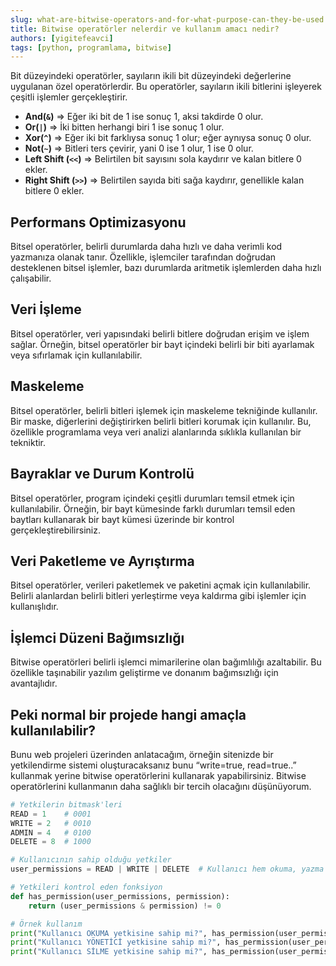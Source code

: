 ```yaml
---
slug: what-are-bitwise-operators-and-for-what-purpose-can-they-be-used
title: Bitwise operatörler nelerdir ve kullanım amacı nedir?
authors: [yigitefeavci]
tags: [python, programlama, bitwise]
---
```


Bit düzeyindeki operatörler, sayıların ikili bit düzeyindeki değerlerine uygulanan özel operatörlerdir. Bu operatörler, sayıların ikili bitlerini işleyerek çeşitli işlemler gerçekleştirir.

<!--truncate-->

- **And(`&`)** => Eğer iki bit de 1 ise sonuç 1, aksi takdirde 0 olur.
- **Or(`|`)** => İki bitten herhangi biri 1 ise sonuç 1 olur.
- **Xor(`^`)** => Eğer iki bit farklıysa sonuç 1 olur; eğer aynıysa sonuç 0 olur.
- **Not(`~`)** => Bitleri ters çevirir, yani 0 ise 1 olur, 1 ise 0 olur.
- **Left Shift (`<<`)** => Belirtilen bit sayısını sola kaydırır ve kalan bitlere 0 ekler.
- **Right Shift (`>>`)** => Belirtilen sayıda biti sağa kaydırır, genellikle kalan bitlere 0 ekler.

## Performans Optimizasyonu

Bitsel operatörler, belirli durumlarda daha hızlı ve daha verimli kod yazmanıza olanak tanır. Özellikle, işlemciler tarafından doğrudan desteklenen bitsel işlemler, bazı durumlarda aritmetik işlemlerden daha hızlı çalışabilir.

## Veri İşleme

Bitsel operatörler, veri yapısındaki belirli bitlere doğrudan erişim ve işlem sağlar. Örneğin, bitsel operatörler bir bayt içindeki belirli bir biti ayarlamak veya sıfırlamak için kullanılabilir.

## Maskeleme

Bitsel operatörler, belirli bitleri işlemek için maskeleme tekniğinde kullanılır. Bir maske, diğerlerini değiştirirken belirli bitleri korumak için kullanılır. Bu, özellikle programlama veya veri analizi alanlarında sıklıkla kullanılan bir tekniktir.

## Bayraklar ve Durum Kontrolü

Bitsel operatörler, program içindeki çeşitli durumları temsil etmek için kullanılabilir. Örneğin, bir bayt kümesinde farklı durumları temsil eden baytları kullanarak bir bayt kümesi üzerinde bir kontrol gerçekleştirebilirsiniz.

## Veri Paketleme ve Ayrıştırma

Bitsel operatörler, verileri paketlemek ve paketini açmak için kullanılabilir. Belirli alanlardan belirli bitleri yerleştirme veya kaldırma gibi işlemler için kullanışlıdır.

## İşlemci Düzeni Bağımsızlığı

Bitwise operatörleri belirli işlemci mimarilerine olan bağımlılığı azaltabilir. Bu özellikle taşınabilir yazılım geliştirme ve donanım bağımsızlığı için avantajlıdır.

## Peki normal bir projede hangi amaçla kullanılabilir?

Bunu web projeleri üzerinden anlatacağım, örneğin sitenizde bir yetkilendirme sistemi oluşturacaksanız bunu “write=true, read=true..” kullanmak yerine bitwise operatörlerini kullanarak yapabilirsiniz. Bitwise operatörlerini kullanmanın daha sağlıklı bir tercih olacağını düşünüyorum.

```python
# Yetkilerin bitmask'leri
READ = 1    # 0001
WRITE = 2   # 0010
ADMIN = 4   # 0100
DELETE = 8  # 1000

# Kullanıcının sahip olduğu yetkiler
user_permissions = READ | WRITE | DELETE  # Kullanıcı hem okuma, yazma hem de silme yetkilerine sahip

# Yetkileri kontrol eden fonksiyon
def has_permission(user_permissions, permission):
    return (user_permissions & permission) != 0

# Örnek kullanım
print("Kullanıcı OKUMA yetkisine sahip mi?", has_permission(user_permissions, READ))  # True
print("Kullanıcı YÖNETİCİ yetkisine sahip mi?", has_permission(user_permissions, ADMIN))  # False
print("Kullanıcı SİLME yetkisine sahip mi?", has_permission(user_permissions, DELETE))  # True
```
